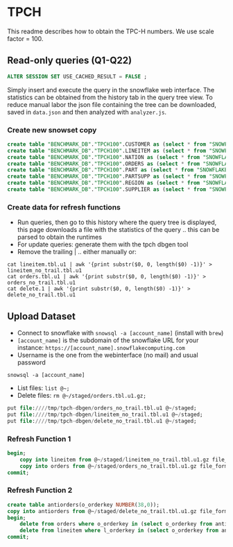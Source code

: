 
# TPCH

This readme describes how to obtain the TPC-H numbers.
We use scale factor = 100.

## Read-only queries (Q1-Q22)

```sql
ALTER SESSION SET USE_CACHED_RESULT = FALSE ;
```
Simply insert and execute the query in the snowflake web interface.
The statistics can be obtained from the history tab in the query tree view.
To reduce manual labor the json file containing the tree can be downloaded, saved in ``data.json`` and then analyzed with ``analyzer.js``.

### Create new snowset copy
```sql
create table "BENCHMARK_DB"."TPCH100".CUSTOMER as (select * from "SNOWFLAKE_SAMPLE_DATA"."TPCH_SF100"."CUSTOMER");
create table "BENCHMARK_DB"."TPCH100".LINEITEM as (select * from "SNOWFLAKE_SAMPLE_DATA"."TPCH_SF100"."LINEITEM");
create table "BENCHMARK_DB"."TPCH100".NATION as (select * from "SNOWFLAKE_SAMPLE_DATA"."TPCH_SF100"."NATION");
create table "BENCHMARK_DB"."TPCH100".ORDERS as (select * from "SNOWFLAKE_SAMPLE_DATA"."TPCH_SF100"."ORDERS");
create table "BENCHMARK_DB"."TPCH100".PART as (select * from "SNOWFLAKE_SAMPLE_DATA"."TPCH_SF100"."PART");
create table "BENCHMARK_DB"."TPCH100".PARTSUPP as (select * from "SNOWFLAKE_SAMPLE_DATA"."TPCH_SF100"."PARTSUPP");
create table "BENCHMARK_DB"."TPCH100".REGION as (select * from "SNOWFLAKE_SAMPLE_DATA"."TPCH_SF100"."REGION");
create table "BENCHMARK_DB"."TPCH100".SUPPLIER as (select * from "SNOWFLAKE_SAMPLE_DATA"."TPCH_SF100"."SUPPLIER");
```

### Create data for refresh functions
- Run queries, then go to this history where the query tree is displayed, this page downloads a file with the statistics of the query .. this can be parsed to obtain the runtimes
- For update queries: generate them with the tpch dbgen tool
- Remove the trailing | .. either manually or:
```shell script
cat lineitem.tbl.u1 | awk '{print substr($0, 0, length($0) -1)}' > lineitem_no_trail.tbl.u1
cat orders.tbl.u1 | awk '{print substr($0, 0, length($0) -1)}' > orders_no_trail.tbl.u1
cat delete.1 | awk '{print substr($0, 0, length($0) -1)}' > delete_no_trail.tbl.u1
```

## Upload Dataset

- Connect to snowflake with ``snowsql -a [account_name]`` (install with ``brew``)
- `[account_name]` is the subdomain of the snowflake URL for your instance: `https://[account_name].snowflakecomputing.com`
- Username is the one from the webinterface (no mail) and usual password
```shell script
snowsql -a [account_name]
```
- List files: ``list @~;``
- Delete files: ``rm @~/staged/orders.tbl.u1.gz;``
```sql
put file:////tmp/tpch-dbgen/orders_no_trail.tbl.u1 @~/staged;
put file:////tmp/tpch-dbgen/lineitem_no_trail.tbl.u1 @~/staged;
put file:////tmp/tpch-dbgen/delete_no_trail.tbl.u1 @~/staged;
```

### Refresh Function 1
```sql
begin;
    copy into lineitem from @~/staged/lineitem_no_trail.tbl.u1.gz file_format = (type = csv field_delimiter = '|' skip_header = 0)  FORCE = TRUE;
    copy into orders from @~/staged/orders_no_trail.tbl.u1.gz file_format = (type = csv field_delimiter = '|' skip_header = 0)  FORCE = TRUE;
commit;
```

### Refresh Function 2
```sql
create table antiorders(o_orderkey NUMBER(38,0));
copy into antiorders from @~/staged/delete_no_trail.tbl.u1.gz file_format = (type = csv field_delimiter = '|' skip_header = 0)  FORCE = TRUE;
begin;
    delete from orders where o_orderkey in (select o_orderkey from antiorders);
    delete from lineitem where l_orderkey in (select o_orderkey from antiorders);
commit;
```
